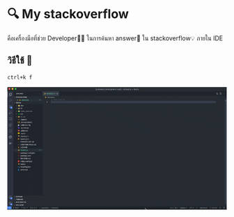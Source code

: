 # 🔍 My stackoverflow

คือเครื่องมือที่ช่วย Developer👨‍💻 ในการค้นหา answer📜 ใน stackoverflow💡 ภายใน IDE

## วิธีใช้ 🔧

```bash
ctrl+k f
```

![ตัวอย่าง](docs/sample.gif)
